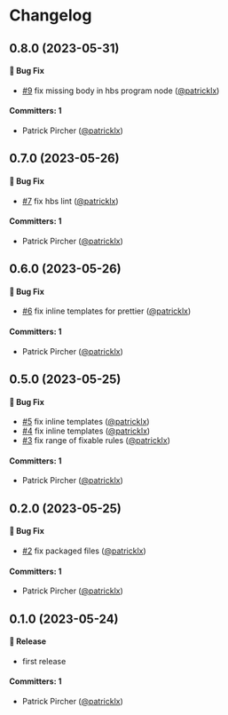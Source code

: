 # Changelog


## 0.8.0 (2023-05-31)

#### :bug: Bug Fix
* [#9](https://github.com/patricklx/eslint-plugin-ember-template-lint/pull/9) fix missing body in hbs program node ([@patricklx](https://github.com/patricklx))

#### Committers: 1
- Patrick Pircher ([@patricklx](https://github.com/patricklx))


## 0.7.0 (2023-05-26)

#### :bug: Bug Fix
* [#7](https://github.com/patricklx/eslint-plugin-ember-template-lint/pull/7) fix hbs lint ([@patricklx](https://github.com/patricklx))

#### Committers: 1
- Patrick Pircher ([@patricklx](https://github.com/patricklx))


## 0.6.0 (2023-05-26)

#### :bug: Bug Fix
* [#6](https://github.com/patricklx/eslint-plugin-ember-template-lint/pull/6) fix inline templates for prettier ([@patricklx](https://github.com/patricklx))

#### Committers: 1
- Patrick Pircher ([@patricklx](https://github.com/patricklx))


## 0.5.0 (2023-05-25)

#### :bug: Bug Fix
* [#5](https://github.com/patricklx/eslint-plugin-ember-template-lint/pull/5) fix inline templates ([@patricklx](https://github.com/patricklx))
* [#4](https://github.com/patricklx/eslint-plugin-ember-template-lint/pull/4) fix inline templates ([@patricklx](https://github.com/patricklx))
* [#3](https://github.com/patricklx/eslint-plugin-ember-template-lint/pull/3) fix range of fixable rules ([@patricklx](https://github.com/patricklx))

#### Committers: 1
- Patrick Pircher ([@patricklx](https://github.com/patricklx))


## 0.2.0 (2023-05-25)

#### :bug: Bug Fix
* [#2](https://github.com/patricklx/eslint-plugin-ember-template-lint/pull/2) fix packaged files ([@patricklx](https://github.com/patricklx))

#### Committers: 1
- Patrick Pircher ([@patricklx](https://github.com/patricklx))

## 0.1.0 (2023-05-24)

#### :rocket: Release
* first release

#### Committers: 1
- Patrick Pircher ([@patricklx](https://github.com/patricklx))
